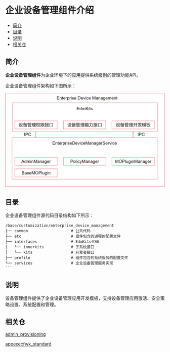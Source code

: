 # 企业设备管理组件介绍<a name="ZH-CN_TOPIC_0000001232012425"></a>

-   [简介](#section11333318500)
-   [目录](#section145135295018)
-   [说明](#section1413462511513)
-   [相关仓](#section898171518525)

## 简介<a name="section11333318500"></a>

**企业设备管理组件**为企业环境下的应用提供系统级别的管理功能API。

企业设备管理组件架构如下图所示：

![](figure\EnterpriseDeviceManagement.PNG)

## 目录<a name="section145135295018"></a>

企业设备管理组件源代码目录结构如下所示：

````
/base/customization/enterprise_device_management
├── common                   # 公共代码
├── etc                      # 组件包含的进程的配置文件
├── interfaces               # EdmKits代码
│   └── innerkits            # 子系统接口
│   └── kits                 # 开发者接口
├── profile                  # 组件包含的系统服务的配置文件
└── services                 # 企业设备管理服务实现
```
````

## 说明<a name="section1413462511513"></a>

设备管理组件提供了企业设备管理应用开发模板，支持设备管理应用激活、安全策略设置、系统配置和管理。

## 相关仓<a name="section898171518525"></a>

[admin_provisioning](https://gitee.com/openharmony/applications_admin_provisioning)

[appexecfwk_standard](https://gitee.com/openharmony/appexecfwk_standard)

